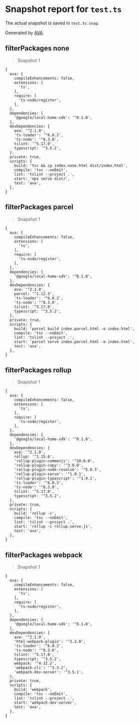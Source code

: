 # Snapshot report for `test.ts`

The actual snapshot is saved in `test.ts.snap`.

Generated by [AVA](https://ava.li).

## filterPackages none

> Snapshot 1

    {
      ava: {
        compileEnhancements: false,
        extensions: [
          'ts',
        ],
        require: [
          'ts-node/register',
        ],
      },
      dependencies: {
        '@google/local-home-sdk': '^0.1.0',
      },
      devDependencies: {
        ava: '^2.1.0',
        'ts-loader': '^6.0.2',
        'ts-node': '^8.3.0',
        tslint: '^5.17.0',
        typescript: '^3.5.2',
      },
      private: true,
      scripts: {
        build: 'tsc && cp index.none.html dist/index.html',
        compile: 'tsc --noEmit',
        lint: 'tslint --project .',
        start: 'npx serve dist/',
        test: 'ava',
      },
    }

## filterPackages parcel

> Snapshot 1

    {
      ava: {
        compileEnhancements: false,
        extensions: [
          'ts',
        ],
        require: [
          'ts-node/register',
        ],
      },
      dependencies: {
        '@google/local-home-sdk': '^0.1.0',
      },
      devDependencies: {
        ava: '^2.1.0',
        parcel: '^1.12.3',
        'ts-loader': '^6.0.2',
        'ts-node': '^8.3.0',
        tslint: '^5.17.0',
        typescript: '^3.5.2',
      },
      private: true,
      scripts: {
        build: 'parcel build index.parcel.html -o index.html',
        compile: 'tsc --noEmit',
        lint: 'tslint --project .',
        start: 'parcel serve index.parcel.html -o index.html',
        test: 'ava',
      },
    }

## filterPackages rollup

> Snapshot 1

    {
      ava: {
        compileEnhancements: false,
        extensions: [
          'ts',
        ],
        require: [
          'ts-node/register',
        ],
      },
      dependencies: {
        '@google/local-home-sdk': '^0.1.0',
      },
      devDependencies: {
        ava: '^2.1.0',
        rollup: '^1.15.6',
        'rollup-plugin-commonjs': '^10.0.0',
        'rollup-plugin-copy': '^3.0.0',
        'rollup-plugin-node-resolve': '^5.0.3',
        'rollup-plugin-serve': '^1.0.1',
        'rollup-plugin-typescript': '^1.0.1',
        'ts-loader': '^6.0.2',
        'ts-node': '^8.3.0',
        tslint: '^5.17.0',
        typescript: '^3.5.2',
      },
      private: true,
      scripts: {
        build: 'rollup -c',
        compile: 'tsc --noEmit',
        lint: 'tslint --project .',
        start: 'rollup -c rollup.serve.js',
        test: 'ava',
      },
    }

## filterPackages webpack

> Snapshot 1

    {
      ava: {
        compileEnhancements: false,
        extensions: [
          'ts',
        ],
        require: [
          'ts-node/register',
        ],
      },
      dependencies: {
        '@google/local-home-sdk': '^0.1.0',
      },
      devDependencies: {
        ava: '^2.1.0',
        'html-webpack-plugin': '^3.2.0',
        'ts-loader': '^6.0.2',
        'ts-node': '^8.3.0',
        tslint: '^5.17.0',
        typescript: '^3.5.2',
        webpack: '^4.32.2',
        'webpack-cli': '^3.3.2',
        'webpack-dev-server': '^3.5.1',
      },
      private: true,
      scripts: {
        build: 'webpack',
        compile: 'tsc --noEmit',
        lint: 'tslint --project .',
        start: 'webpack-dev-server',
        test: 'ava',
      },
    }

